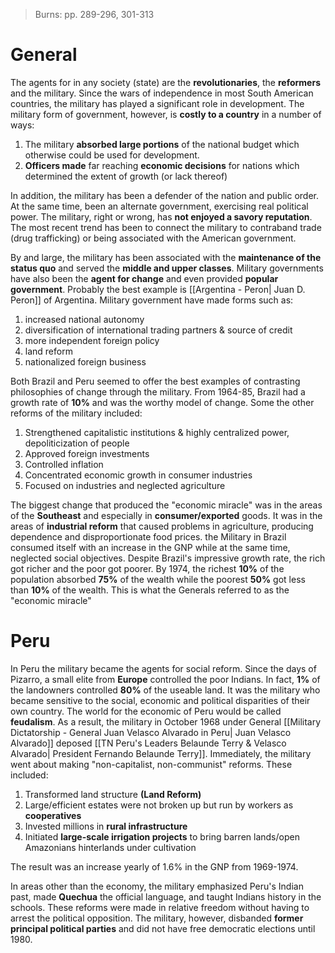> Burns: pp. 289-296, 301-313
# General

The agents for in any society (state) are the **revolutionaries**, the **reformers** and the military. Since the wars of independence in most South American countries, the military has played a significant role in development. The military form of government, however, is **costly to a country** in a number of ways:

1. The military **absorbed large portions** of the national budget which otherwise could be used for development.
2. **Officers made** far reaching **economic decisions** for nations which determined the extent of growth (or lack thereof)

In addition, the military has been a defender of the nation and public order. At the same time, been an alternate government, exercising real political power. The military, right or wrong, has **not enjoyed a savory reputation**. The most recent trend has been to connect the military to contraband trade (drug trafficking) or being associated with the American government.

By and large, the military has been associated with the **maintenance of the status quo** and served the **middle and upper classes**. Military governments have also been the **agent for change** and even provided **popular government**. Probably the best example is [[Argentina - Peron| Juan D. Peron]] of Argentina. Military government have made forms such as:

1. increased national autonomy
2. diversification of international trading partners & source of credit
3. more independent foreign policy
4. land reform
5. nationalized foreign business

Both Brazil and Peru seemed to offer the best examples of contrasting philosophies of change through the military. From 1964-85, Brazil had a growth rate of **10%** and was the worthy model of change. Some the other reforms of the military included:

1. Strengthened capitalistic institutions & highly centralized power, depoliticization of people
2. Approved foreign investments
3. Controlled inflation
4. Concentrated economic growth in consumer industries
5. Focused on industries and neglected agriculture

The biggest change that produced the "economic miracle" was in the areas of the **Southeast** and especially in **consumer/exported** goods. It was in the areas of **industrial reform** that caused problems in agriculture, producing dependence and disproportionate food prices. the Military in Brazil consumed itself with an increase in the GNP while at the same time, neglected social objectives. Despite Brazil's impressive growth rate, the rich got richer and the poor got poorer. By 1974, the richest **10%** of the population absorbed **75%** of the wealth while the poorest **50%** got less than **10%** of the wealth. This is what the Generals referred to as the "economic miracle"

# Peru

In Peru the military  became the agents for social reform. Since the days of Pizarro, a small elite from **Europe** controlled the poor Indians. In fact, **1%** of the landowners controlled **80%** of the useable land. It was the military who became sensitive to the social, economic and political disparities of their own country. The world for the economic of Peru would be called **feudalism**. As a result, the military in October 1968 under General [[Military Dictatorship - General Juan Velasco Alvarado in Peru| Juan Velasco Alvarado]] deposed [[TN Peru's Leaders Belaunde Terry & Velasco Alvarado| President Fernando Belaunde Terry]]. Immediately, the military went about making "non-capitalist, non-communist" reforms. These included:

1. Transformed land structure **(Land Reform)**
2. Large/efficient estates were not broken up but run by workers as **cooperatives**
3. Invested millions in **rural infrastructure**
4. Initiated **large-scale irrigation projects** to bring barren lands/open Amazonians hinterlands under cultivation

The result was an increase yearly of 1.6% in the GNP from 1969-1974.

In areas other than the economy, the military emphasized Peru's Indian past, made **Quechua** the official language, and taught Indians history in the schools. These reforms were made in relative freedom without having to arrest the political opposition. The military, however, disbanded **former principal political parties** and did not have free democratic elections until 1980.


